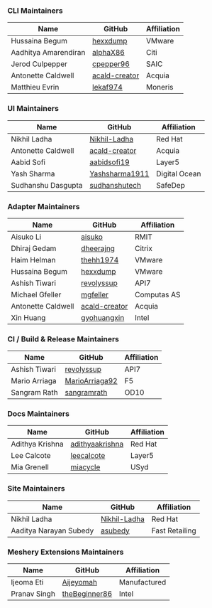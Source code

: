 ### CLI Maintainers

| Name                    | GitHub                                   | Affiliation |
| ----------------------- | ---------------------------------------- | ----------- |
| Hussaina Begum          | [hexxdump](https://github.com/hexxdump)  | VMware      |
| Aadhitya Amarendiran    | [alphaX86](https://github.com/alphaX86)  | Citi        |
| Jerod Culpepper         | [cpepper96](https://github.com/cpepper96)| SAIC        |
| Antonette Caldwell      | [acald-creator](https://github.com/acald-creator) | Acquia      |
| Matthieu Evrin          | [lekaf974](https://github.com/lekaf974)  | Moneris     |

### UI Maintainers

| Name                | GitHub                                      | Affiliation |
| ------------------- | ------------------------------------------- | ----------- |
| Nikhil Ladha        | [Nikhil-Ladha](https://github.com/Nikhil-Ladha) | Red Hat    |
| Antonette Caldwell  | [acald-creator](https://github.com/acald-creator) | Acquia    |
| Aabid Sofi          | [aabidsofi19](https://github.com/aabidsofi19) | Layer5    |
| Yash Sharma         | [Yashsharma1911](https://github.com/Yashsharma1911) | Digital Ocean |
| Sudhanshu Dasgupta  | [sudhanshutech](https://github.com/sudhanshutech) | SafeDep   |

### Adapter Maintainers

| Name                | GitHub                                      | Affiliation |
| ------------------- | ------------------------------------------- | ----------- |
| Aisuko Li           | [aisuko](https://github.com/aisuko)         | RMIT        |
| Dhiraj Gedam        | [dheerajng](https://github.com/dheerajng)   | Citrix      |
| Haim Helman         | [thehh1974](https://github.com/thehh1974)   | VMware      |
| Hussaina Begum      | [hexxdump](https://github.com/hexxdump)     | VMware      |
| Ashish Tiwari       | [revolyssup](https://github.com/revolyssup) | API7        |
| Michael Gfeller     | [mgfeller](https://github.com/mgfeller)     | Computas AS |
| Antonette Caldwell  | [acald-creator](https://github.com/acald-creator) | Acquia  |
| Xin Huang           | [gyohuangxin](https://github.com/gyohuangxin) | Intel    |

### CI / Build & Release Maintainers

| Name                  | GitHub                                      | Affiliation |
| --------------------- | ------------------------------------------- | ----------- |
| Ashish Tiwari         | [revolyssup](https://github.com/revolyssup) | API7        |
| Mario Arriaga         | [MarioArriaga92](https://github.com/MarioArriaga92) | F5         |
| Sangram Rath          | [sangramrath](https://github.com/sangramrath) | OD10       |

### Docs Maintainers

| Name              | GitHub                                      | Affiliation |
| ----------------- | ------------------------------------------- | ----------- |
| Adithya Krishna   | [adithyaakrishna](https://github.com/adithyaakrishna) | Red Hat     |
| Lee Calcote       | [leecalcote](https://github.com/leecalcote) | Layer5      |
| Mia Grenell       | [miacycle](https://github.com/miacycle)     | USyd        |

### Site Maintainers

| Name                    | GitHub                                      | Affiliation |
| ----------------------  | ------------------------------------------- | ----------- |
| Nikhil Ladha            | [Nikhil-Ladha](https://github.com/Nikhil-Ladha) | Red Hat    |
| Aaditya Narayan Subedy  | [asubedy](https://github.com/asubedy)       | Fast Retailing |

### Meshery Extensions Maintainers

| Name                    | GitHub                                      | Affiliation |
| ----------------------  | ------------------------------------------- | ----------- |
| Ijeoma Eti              | [Aijeyomah](https://github.com/Aijeyomah)   | Manufactured |
| Pranav Singh            | [theBeginner86](https://github.com/theBeginner86) | Intel      |
